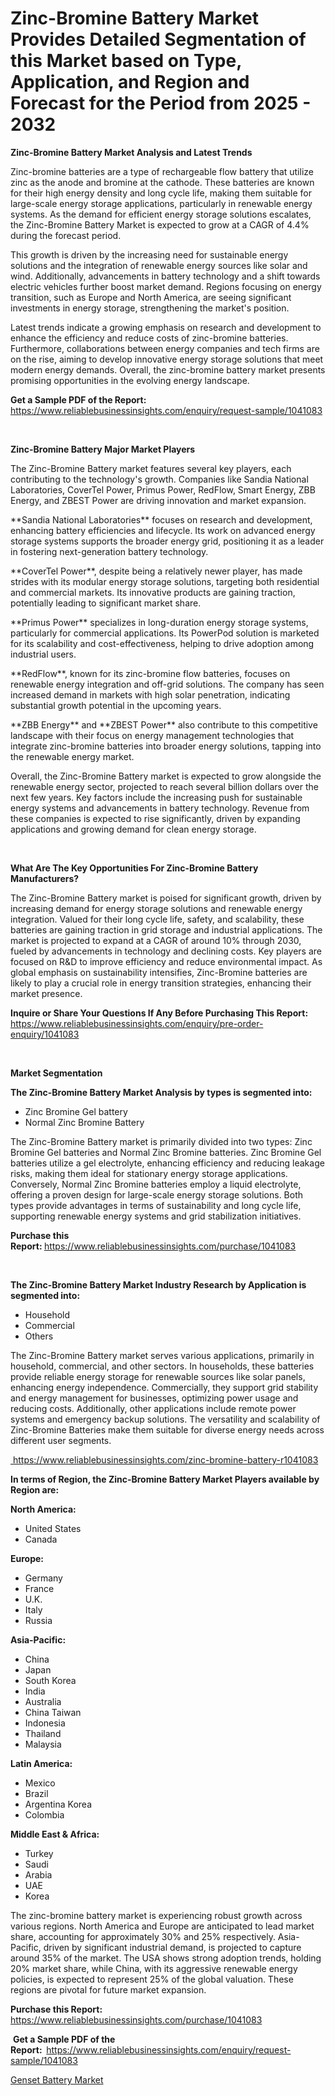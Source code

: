 <p><h1>Zinc-Bromine Battery Market Provides Detailed Segmentation of this Market based on Type, Application, and Region and Forecast for the Period from 2025 - 2032</h1></p><p><strong>Zinc-Bromine Battery Market Analysis and Latest Trends</strong></p>
<p><p>Zinc-bromine batteries are a type of rechargeable flow battery that utilize zinc as the anode and bromine at the cathode. These batteries are known for their high energy density and long cycle life, making them suitable for large-scale energy storage applications, particularly in renewable energy systems. As the demand for efficient energy storage solutions escalates, the Zinc-Bromine Battery Market is expected to grow at a CAGR of 4.4% during the forecast period. </p><p>This growth is driven by the increasing need for sustainable energy solutions and the integration of renewable energy sources like solar and wind. Additionally, advancements in battery technology and a shift towards electric vehicles further boost market demand. Regions focusing on energy transition, such as Europe and North America, are seeing significant investments in energy storage, strengthening the market's position.</p><p>Latest trends indicate a growing emphasis on research and development to enhance the efficiency and reduce costs of zinc-bromine batteries. Furthermore, collaborations between energy companies and tech firms are on the rise, aiming to develop innovative energy storage solutions that meet modern energy demands. Overall, the zinc-bromine battery market presents promising opportunities in the evolving energy landscape.</p></p>
<p><strong>Get a Sample PDF of the Report:&nbsp;</strong> <a href="https://www.reliablebusinessinsights.com/enquiry/request-sample/1041083?utm_campaign=2440&utm_medium=2&utm_source=Github&utm_content=ia&utm_term=07042025&utm_id=zinc-bromine-battery">https://www.reliablebusinessinsights.com/enquiry/request-sample/1041083</a></p>
<p>&nbsp;</p>
<p><strong>Zinc-Bromine Battery Major Market Players</strong></p>
<p><p>The Zinc-Bromine Battery market features several key players, each contributing to the technology's growth. Companies like Sandia National Laboratories, CoverTel Power, Primus Power, RedFlow, Smart Energy, ZBB Energy, and ZBEST Power are driving innovation and market expansion.</p><p>**Sandia National Laboratories** focuses on research and development, enhancing battery efficiencies and lifecycle. Its work on advanced energy storage systems supports the broader energy grid, positioning it as a leader in fostering next-generation battery technology.</p><p>**CoverTel Power**, despite being a relatively newer player, has made strides with its modular energy storage solutions, targeting both residential and commercial markets. Its innovative products are gaining traction, potentially leading to significant market share.</p><p>**Primus Power** specializes in long-duration energy storage systems, particularly for commercial applications. Its PowerPod solution is marketed for its scalability and cost-effectiveness, helping to drive adoption among industrial users.</p><p>**RedFlow**, known for its zinc-bromine flow batteries, focuses on renewable energy integration and off-grid solutions. The company has seen increased demand in markets with high solar penetration, indicating substantial growth potential in the upcoming years.</p><p>**ZBB Energy** and **ZBEST Power** also contribute to this competitive landscape with their focus on energy management technologies that integrate zinc-bromine batteries into broader energy solutions, tapping into the renewable energy market.</p><p>Overall, the Zinc-Bromine Battery market is expected to grow alongside the renewable energy sector, projected to reach several billion dollars over the next few years. Key factors include the increasing push for sustainable energy systems and advancements in battery technology. Revenue from these companies is expected to rise significantly, driven by expanding applications and growing demand for clean energy storage.</p></p>
<p>&nbsp;</p>
<p><strong>What Are The Key Opportunities For Zinc-Bromine Battery Manufacturers?</strong></p>
<p><p>The Zinc-Bromine Battery market is poised for significant growth, driven by increasing demand for energy storage solutions and renewable energy integration. Valued for their long cycle life, safety, and scalability, these batteries are gaining traction in grid storage and industrial applications. The market is projected to expand at a CAGR of around 10% through 2030, fueled by advancements in technology and declining costs. Key players are focused on R&D to improve efficiency and reduce environmental impact. As global emphasis on sustainability intensifies, Zinc-Bromine batteries are likely to play a crucial role in energy transition strategies, enhancing their market presence.</p></p>
<p><strong>Inquire or Share Your Questions If Any Before Purchasing This Report:</strong> <a href="https://www.reliablebusinessinsights.com/enquiry/pre-order-enquiry/1041083?utm_campaign=2440&utm_medium=2&utm_source=Github&utm_content=ia&utm_term=07042025&utm_id=zinc-bromine-battery">https://www.reliablebusinessinsights.com/enquiry/pre-order-enquiry/1041083</a></p>
<p>&nbsp;</p>
<p><strong>Market Segmentation</strong></p>
<p><strong>The Zinc-Bromine Battery Market Analysis by types is segmented into:</strong></p>
<p><ul><li>Zinc Bromine Gel battery</li><li>Normal Zinc Bromine Battery</li></ul></p>
<p><p>The Zinc-Bromine Battery market is primarily divided into two types: Zinc Bromine Gel batteries and Normal Zinc Bromine batteries. Zinc Bromine Gel batteries utilize a gel electrolyte, enhancing efficiency and reducing leakage risks, making them ideal for stationary energy storage applications. Conversely, Normal Zinc Bromine batteries employ a liquid electrolyte, offering a proven design for large-scale energy storage solutions. Both types provide advantages in terms of sustainability and long cycle life, supporting renewable energy systems and grid stabilization initiatives.</p></p>
<p><strong>Purchase this Report:&nbsp;</strong><a href="https://www.reliablebusinessinsights.com/purchase/1041083?utm_campaign=2440&utm_medium=2&utm_source=Github&utm_content=ia&utm_term=07042025&utm_id=zinc-bromine-battery">https://www.reliablebusinessinsights.com/purchase/1041083</a></p>
<p>&nbsp;</p>
<p><strong>The Zinc-Bromine Battery Market Industry Research by Application is segmented into:</strong></p>
<p><ul><li>Household</li><li>Commercial</li><li>Others</li></ul></p>
<p><p>The Zinc-Bromine Battery market serves various applications, primarily in household, commercial, and other sectors. In households, these batteries provide reliable energy storage for renewable sources like solar panels, enhancing energy independence. Commercially, they support grid stability and energy management for businesses, optimizing power usage and reducing costs. Additionally, other applications include remote power systems and emergency backup solutions. The versatility and scalability of Zinc-Bromine Batteries make them suitable for diverse energy needs across different user segments.</p></p>
<p><a href="https://www.reliablebusinessinsights.com/zinc-bromine-battery-r1041083?utm_campaign=2440&utm_medium=2&utm_source=Github&utm_content=ia&utm_term=07042025&utm_id=zinc-bromine-battery">&nbsp;https://www.reliablebusinessinsights.com/zinc-bromine-battery-r1041083</a></p>
<p><strong>In terms of Region, the Zinc-Bromine Battery Market Players available by Region are:</strong></p>
<p>
    <p> <strong> North America: </strong>
        <ul>
            <li>United States</li>
            <li>Canada</li>
        </ul>
        </p> 
    <p> <strong> Europe: </strong>
        <ul>
            <li>Germany</li>
            <li>France</li>
            <li>U.K.</li>
            <li>Italy</li>
            <li>Russia</li>
        </ul>
        </p> 
    <p> <strong> Asia-Pacific: </strong>
        <ul>
            <li>China</li>
            <li>Japan</li>
            <li>South Korea</li>
            <li>India</li>
            <li>Australia</li>
            <li>China Taiwan</li>
            <li>Indonesia</li>
            <li>Thailand</li>
            <li>Malaysia</li>
        </ul>
        </p> 
    <p> <strong> Latin America: </strong>
        <ul>
            <li>Mexico</li>
            <li>Brazil</li>
            <li>Argentina Korea</li>
            <li>Colombia</li>
        </ul>
        </p> 
    <p> <strong> Middle East & Africa: </strong>
        <ul>
            <li>Turkey</li>
            <li>Saudi</li>
            <li>Arabia</li>
            <li>UAE</li>
            <li>Korea</li>
        </ul>
    </p>
    </p>
<p><p>The zinc-bromine battery market is experiencing robust growth across various regions. North America and Europe are anticipated to lead market share, accounting for approximately 30% and 25% respectively. Asia-Pacific, driven by significant industrial demand, is projected to capture around 35% of the market. The USA shows strong adoption trends, holding 20% market share, while China, with its aggressive renewable energy policies, is expected to represent 25% of the global valuation. These regions are pivotal for future market expansion.</p></p>
<p><strong>Purchase this Report: </strong><a href="https://www.reliablebusinessinsights.com/purchase/1041083?utm_campaign=2440&utm_medium=2&utm_source=Github&utm_content=ia&utm_term=07042025&utm_id=zinc-bromine-battery">https://www.reliablebusinessinsights.com/purchase/1041083</a></p>
<p>&nbsp;<strong>Get a Sample PDF of the Report:&nbsp;&nbsp;</strong><a href="https://www.reliablebusinessinsights.com/enquiry/request-sample/1041083?utm_campaign=2440&utm_medium=2&utm_source=Github&utm_content=ia&utm_term=07042025&utm_id=zinc-bromine-battery">https://www.reliablebusinessinsights.com/enquiry/request-sample/1041083</a></p>
<p><strong></strong></p>
<p><p><a href="https://github.com/hillsmyung726/Market-Research-Report-List-1/blob/main/genset-battery-market.md?utm_campaign=2440&utm_medium=2&utm_source=Github&utm_content=ia&utm_term=07042025&utm_id=zinc-bromine-battery">Genset Battery Market</a></p></p>